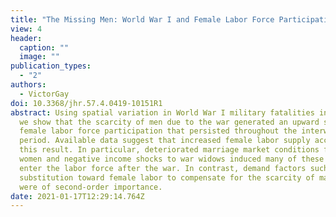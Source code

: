 ```yaml
---
title: "The Missing Men: World War I and Female Labor Force Participation"
view: 4
header:
  caption: ""
  image: ""
publication_types:
  - "2"
authors:
  - VictorGay
doi: 10.3368/jhr.57.4.0419-10151R1
abstract: Using spatial variation in World War I military fatalities in France,
  we show that the scarcity of men due to the war generated an upward shift in
  female labor force participation that persisted throughout the interwar
  period. Available data suggest that increased female labor supply accounts for
  this result. In particular, deteriorated marriage market conditions for single
  women and negative income shocks to war widows induced many of these women to
  enter the labor force after the war. In contrast, demand factors such as
  substitution toward female labor to compensate for the scarcity of male labor
  were of second-order importance.
date: 2021-01-17T12:29:14.764Z
---
```

